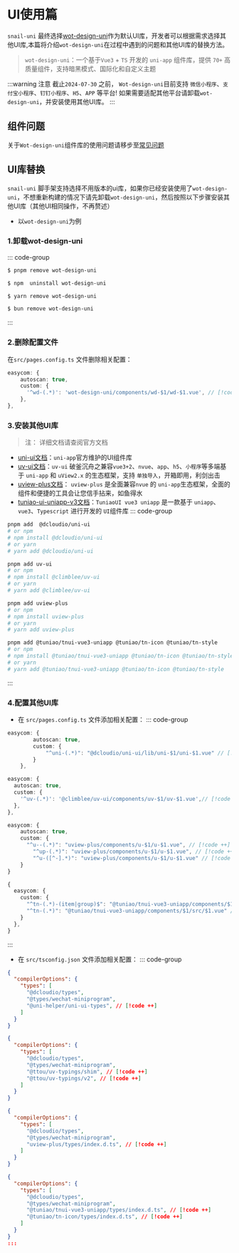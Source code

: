 # UI使用篇
`snail-uni` 最终选择[wot-design-uni](https://wot-design-uni.pages.dev)作为默认UI库，开发者可以根据需求选择其他UI库,本篇将介绍`wot-design-uni`在过程中遇到的问题和其他UI库的替换方法。
> `wot-design-uni`：一个基于`Vue3` + `TS` 开发的 `uni-app` 组件库，提供 `70+` 高质量组件，支持暗黑模式、国际化和自定义主题

:::warning 注意
截止`2024-07-30` 之前， `Wot-design-uni`目前支持 `微信小程序`、`支付宝小程序`、`钉钉小程序`、`H5`、`APP` 等平台! 如果需要适配其他平台请卸载`wot-design-uni`，并安装使用其他UI库。
:::

## 组件问题
关于`Wot-design-uni`组件库的使用问题请移步至[常见问题](https://wot-design-uni.netlify.app/guide/common-problems.html)

## UI库替换
`snail-uni` 脚手架支持选择不用版本的ui库，如果你已经安装使用了`wot-design-uni`，不想重新构建的情况下请先卸载`wot-design-uni`，然后按照以下步骤安装其他UI库（其他UI相同操作，不再赘述）
- 以`wot-design-uni`为例
### 1.卸载wot-design-uni
::: code-group

```sh [pnpm]
$ pnpm remove wot-design-uni
```

```sh [npm]
$ npm  uninstall wot-design-uni
```

```sh [yarn]
$ yarn remove wot-design-uni
```

```sh [bun]
$ bun remove wot-design-uni
```
:::
### 2.删除配置文件
在`src/pages.config.ts` 文件删除相关配置：
```ts
easycom: {
    autoscan: true,
    custom: {
      '^wd-(.*)': 'wot-design-uni/components/wd-$1/wd-$1.vue', // [!code --]
    },
},
```

### 3.安装其他UI库
> 注： 详细文档请查阅官方文档

- [uni-ui文档](https://en.uniapp.dcloud.io/component/uniui/uni-ui.html)：`uni-app`官方维护的UI组件库
- [uv-ui文档](https://www.uvui.cn/)：`uv-ui` 破釜沉舟之兼容`vue3+2`、`nvue`、`app`、`h5`、`小程序`等多端基于 `uni-app` 和 `uView2.x` 的生态框架，支持 `单独导入`，开箱即用，利剑出击
- [uview-plus文档](https://uiadmin.net/uview-plus/)： `uview-plus` 是全面兼容`nvue` 的 `uni-app`生态框架，全面的组件和便捷的工具会让您信手拈来，如鱼得水
- [tuniao-ui-uniapp-v3文档](https://vue3.tuniaokj.com)：`TuniaoUI vue3 uniapp` 是一款基于 `uniapp`、`vue3`、`Typescript` 进行开发的 `UI`组件库
::: code-group
```sh [uni-ui]
pnpm add  @dcloudio/uni-ui
# or npm
# npm install @dcloudio/uni-ui
# or yarn
# yarn add @dcloudio/uni-ui
```
```sh [uv-ui]
pnpm add uv-ui
# or npm
# npm install @climblee/uv-ui
# or yarn
# yarn add @climblee/uv-ui
```

```sh [uview-plus]
pnpm add uview-plus
# or npm
# npm install uview-plus
# or yarn
# yarn add uview-plus
```

```sh [Tuniao UI Uniapp V3]
pnpm add @tuniao/tnui-vue3-uniapp @tuniao/tn-icon @tuniao/tn-style
# or npm
# npm install @tuniao/tnui-vue3-uniapp @tuniao/tn-icon @tuniao/tn-style
# or yarn
# yarn add @tuniao/tnui-vue3-uniapp @tuniao/tn-icon @tuniao/tn-style
```
:::

### 4.配置其他UI库
- 在 `src/pages.config.ts` 文件添加相关配置：
::: code-group
```ts [uni-ui]
easycom: {
		autoscan: true,
		custom: {
			"^uni-(.*)": "@dcloudio/uni-ui/lib/uni-$1/uni-$1.vue" // [!code ++]
		}
	},
```

```ts [uv-ui]
easycom: {
  autoscan: true,
  custom: {
    '^uv-(.*)': '@climblee/uv-ui/components/uv-$1/uv-$1.vue',// [!code ++]
  },
},
```
```ts [uview-plus]
easycom: {
    autoscan: true,
    custom: {
      "^u--(.*)": "uview-plus/components/u-$1/u-$1.vue", // [!code ++]
		"^up-(.*)": "uview-plus/components/u-$1/u-$1.vue", // [!code ++]
	    "^u-([^-].*)": "uview-plus/components/u-$1/u-$1.vue" // [!code ++]
    }
}
```
```ts [Tuniao UI Uniapp V3]
{
  easycom: {
    custom: {
      "^tn-(.*)-(item|group)$": "@tuniao/tnui-vue3-uniapp/components/$1/src/$1-$2.vue", // [!code ++]
      "^tn-(.*)": "@tuniao/tnui-vue3-uniapp/components/$1/src/$1.vue" // [!code ++]
    }
  },
}
```
:::
- 在 `src/tsconfig.json` 文件添加相关配置：
::: code-group
```json [uni-ui]
{
  "compilerOptions": {
    "types": [
      "@dcloudio/types",
      "@types/wechat-miniprogram",
      "@uni-helper/uni-ui-types", // [!code ++]
    ]
  }
}
```
```json [uv-ui]
{
  "compilerOptions": {
    "types": [
      "@dcloudio/types",
      "@types/wechat-miniprogram",
      "@ttou/uv-typings/shim", // [!code ++] 
      "@ttou/uv-typings/v2", // [!code ++] 
    ]
  }
}
```

```json [uview-plus]
{
  "compilerOptions": {
    "types": [
      "@dcloudio/types",
      "@types/wechat-miniprogram",
      "uview-plus/types/index.d.ts", // [!code ++]
    ]
  }
}
```
```json [Tuniao UI Uniapp V3]
{
  "compilerOptions": {
    "types": [
      "@dcloudio/types",
      "@types/wechat-miniprogram",
      "@tuniao/tnui-vue3-uniapp/types/index.d.ts", // [!code ++]
      "@tuniao/tn-icon/types/index.d.ts", // [!code ++]
    ]
  }
}
:::
